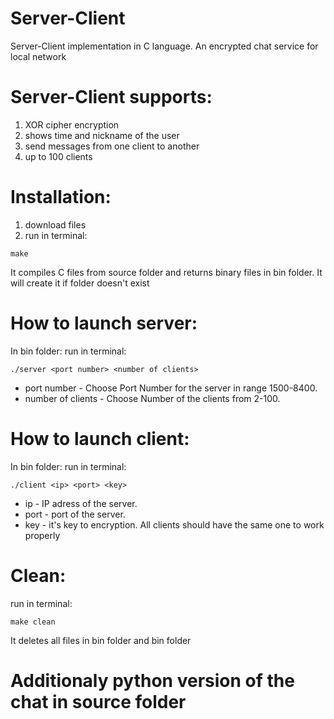 # Server-Client
Server-Client implementation in C language. An encrypted chat service for local network

# Server-Client supports:

1) XOR cipher encryption
2) shows time and nickname of the user
3) send messages from one client to another
4) up to 100 clients

# Installation:

1) download files 
2) run in terminal: 
``` 
make
```
It compiles C files from source folder and returns binary files in bin folder. It will create it if folder doesn't exist 

# How to launch server:

In bin folder:
run in terminal:
```
./server <port number> <number of clients>
```
* port number - Choose Port Number for the server in range 1500-8400. 
* number of clients - Choose Number of the clients from 2-100.

# How to launch client:

In bin folder:
run in terminal:
```
./client <ip> <port> <key>
```
* ip - IP adress of the server.
* port -  port of the server. 
* key - it's key to encryption. All clients should have the same one to work properly

# Clean: 

run in terminal: 
```
make clean
```
It deletes all files in bin folder and bin folder

# Additionaly python version of the chat in source folder
